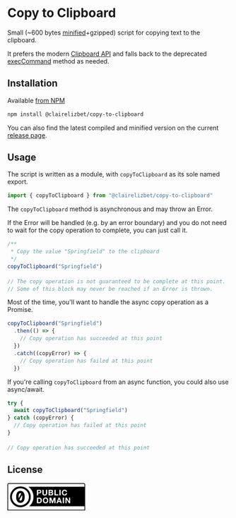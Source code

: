 # Copy to Clipboard

Small (~600 bytes [minified](https://github.com/clairelizbet/copy-to-clipboard/releases/latest)+gzipped)
script for copying text to the clipboard.

It prefers the modern [Clipboard API](https://developer.mozilla.org/en-US/docs/Web/API/Clipboard/writeText)
and falls back to the deprecated [execCommand](https://developer.mozilla.org/en-US/docs/Web/API/document/execCommand)
method as needed.

## Installation

Available [from NPM](https://www.npmjs.com/package/@clairelizbet/copy-to-clipboard)

```sh
npm install @clairelizbet/copy-to-clipboard
```

You can also find the latest compiled and minified version on the current
[release page](https://github.com/clairelizbet/copy-to-clipboard/releases/latest).

## Usage

The script is written as a module, with `copyToClipboard` as its sole named
export.

```js
import { copyToClipboard } from "@clairelizbet/copy-to-clipboard"
```

The `copyToClipboard` method is asynchronous and may throw an Error.

If the Error will be handled (e.g. by an error boundary) and you do not need to
wait for the copy operation to complete, you can just call it.

```js
/**
 * Copy the value "Springfield" to the clipboard
 */
copyToClipboard("Springfield")

// The copy operation is not guaranteed to be complete at this point.
// Some of this block may never be reached if an Error is thrown.
```

Most of the time, you'll want to handle the async copy operation as a Promise.

```js
copyToClipboard("Springfield")
  .then(() => {
    // Copy operation has succeeded at this point
  })
  .catch((copyError) => {
    // Copy operation has failed at this point
  })
```

If you're calling `copyToClipboard` from an async function, you could also use
async/await.

```js
try {
  await copyToClipboard("Springfield")
} catch (copyError) {
  // Copy operation has failed at this point
}

// Copy operation has succeeded at this point
```

## License

[![CC0 Public Domain](https://raw.githubusercontent.com/clairelizbet/licenses/main/creative-commons/cc-zero/cc-zero.svg)](license.md)
